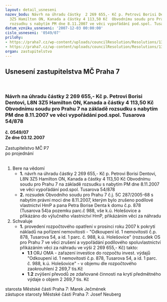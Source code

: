 ```yaml
---
layout: detail_usneseni
nazev_bodu: Návrh na úhradu částky  2 269 655,- Kč p. Petrovi Borisi Dentovi, L8N
  3Z5 Hamilton ON, Kanada a částky 4 113,50 Kč  Obvodnímu soudu pro Prahu 7 na základě
  rozsudku s nabytím PM dne 8.11.2007 ve věci vypořádání pod.spol. Tusarova 54/878
datum_vzniku_usneseni: '2007-12-03 00:00:00'
cislo_usneseni: '0549/07'
prilohy:
- https://praha7.cz/wp-content/uploads/councilResolution/Resolutions/13802/7-07-1407r.doc
- https://praha7.cz/wp-content/uploads/councilResolution/Resolutions/13802/7-07-rozsudektus54.tif
organ: zastupitelstvo
---
```

<div id="ucUsn_pList" class="usn">
	<span><h2>Usnesení zastupitelstva MČ Praha 7 </h2>
<br></span><div class="standBody">
<span><h3>Návrh na úhradu částky  2 269 655,- Kč p. Petrovi Borisi Dentovi, L8N 3Z5 Hamilton ON, Kanada a částky 4 113,50 Kč  Obvodnímu soudu pro Prahu 7 na základě rozsudku s nabytím PM dne 8.11.2007 ve věci vypořádání pod.spol. Tusarova 54/878</h3></span><div class="center">
		<strong>č. 0549/07</strong><br>
	</div>
<div class="center">
		<strong>Ze dne 03.12.2007</strong><br><br>
	</div>Zastupitelstvo MČ P7<br> po projednání<br><br><ol>
<li>Bere na vědomí<ul>
<li>
<strong>1.</strong> návrh na úhradu částky  2 269 655,- Kč p. Petrovi Borisi Dentovi, L8N 3Z5 Hamilton ON, Kanada a částky 4 113,50 Kč  Obvodnímu soudu pro Prahu 7 na základě rozsudku s nabytím PM dne 8.11.2007 ve věci vypořádání pod.spol. Tusarova 54/878</li>
<li>
<strong>2.</strong> rozsudek Obvodního soudu pro Prahu 7 č.j. 5C 287/2005-68 s nabytím právní moci dne 8.11.2007, kterým bylo zrušeno podílové vlastnictví HmP a pana Petra Borise Denta k domu č.p. 878 (Tusarova 54)a pozemku parc.č 988, vše k.ú. Holešovice a přikázáno do výlučného vlastnictví HmP, přikázáním věci za náhradu     </li>
</ul>
</li>
<li>Schvaluje<ul><li>
<strong>1.</strong> provedení  rozpočtového opatření v prosinci roku 2007 k pokrytí  nákladů na pořízení nemovitosti -  "Odkoupení id. 1 nemovitosti č.p. 878, Tusarova 54, a id. 1 parc. č. 988, k.ú. Holešovice"  (rozsudek OS pro Prahu 7 ve věci zrušení a vypořádání podílového spoluvlastnictví přikázáním věci za náhradu ve výši 2 269 655,- Kč) takto:<ul>
<li>
<strong>1.1</strong> ORJ OMA - zařazení  investice do  rozpočtu invest. výdajů  "Odkoupení id. 1 nemovitosti č.p. 878, Tusarova 54, a id. 1 parc. č. 988, k.ú. Holešovice" - v objemu dle rozpočtového zaokrouhlení  2 269,7 tis.Kč </li>
<li>
<strong>1.2</strong> zvýšení převodů ze zdaňované činnosti na krytí předmětného výdaje o objem 2 269,7  tis. Kč </li>
</ul>
</li></ul>
</li>
</ol>starosta Městské části Praha 7: Marek Ječmének<br>zástupce starosty Městské části Praha 7: Josef Neuberg
</div>
</div>